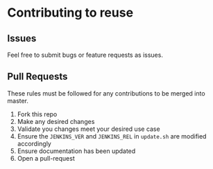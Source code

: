 # Contributing to reuse

## Issues

Feel free to submit bugs or feature requests as issues.

## Pull Requests

These rules must be followed for any contributions to be merged into master.

1. Fork this repo
1. Make any desired changes
1. Validate you changes meet your desired use case
1. Ensure the `JENKINS_VER` and `JENKINS_REL` in `update.sh` are modified accordingly
1. Ensure documentation has been updated
1. Open a pull-request
